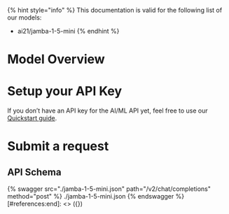 [#references:start]: <> ({ "template": "openapi" })
{% hint style="info" %}
This documentation is valid for the following list of our models:
* ai21/jamba-1-5-mini
{% endhint %}

# Model Overview


# Setup your API Key
If you don’t have an API key for the AI/ML API yet, feel free to use our [Quickstart guide](https://docs.aimlapi.com/quickstart/setting-up).

# Submit a request
## API Schema
{% swagger src="./jamba-1-5-mini.json" path="/v2/chat/completions" method="post" %}
./jamba-1-5-mini.json
{% endswagger %}
[#references:end]: <> ({})